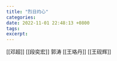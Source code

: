 ```yaml
---
title: "烈日灼心"
categories: 
date: 2022-11-01 22:48:13 +0800
tags: 
excerpt: 
---
```




[[邓超]]
[[段奕宏]]
郭涛
[[王珞丹]]
[[王砚辉]]



